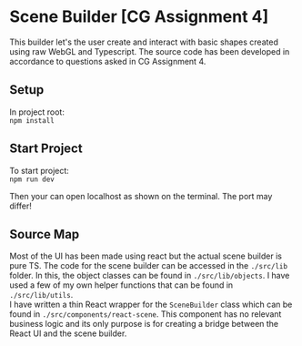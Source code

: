 # Scene Builder [CG Assignment 4]
This builder let's the user create and interact with basic shapes created using raw WebGL and Typescript. The source code has been developed in accordance to questions asked in CG Assignment 4.

## Setup
In project root:  
`npm install`

## Start Project
To start project:  
`npm run dev`  

Then your can open localhost as shown on the terminal. The port may differ!

## Source Map
Most of the UI has been made using react but the actual scene builder is pure TS. The code for the scene builder can be accessed in the `./src/lib` folder. In this, the object classes can be found in `./src/lib/objects`. I have used a few of my own helper functions that can be found in `./src/lib/utils`.  
I have written a thin React wrapper for the `SceneBuilder` class which can be found in `./src/components/react-scene`. This component has no relevant business logic and its only purpose is for creating a bridge between the React UI and the scene builder.